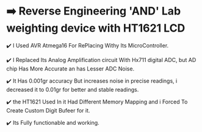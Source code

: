 
# ➡️ Reverse Engineering 'AND' Lab weighting device with HT1621 LCD

✔️ I Used AVR Atmega16 For RePlacing Withy Its MicroController.

✔️ I Replaced Its Analog Amplification circuit With Hx711 digital ADC, but AD chip Has More Accurate an has Lesser ADC Noise.

✔️ It Has 0.001gr accuracy But increases noise in precise readings, i decreased it to 0.01gr for better and stable readings.

✔️ the HT1621 Used In it Had Different Memory Mapping and i Forced To Create Custom Digit Bufeer for it.

✔️ Its Fully functionable and working.
